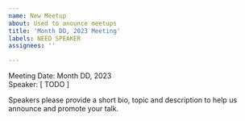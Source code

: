 ```yaml
---
name: New Meetup 
about: Used to anounce meetups
title: 'Month DD, 2023 Meeting'
labels: NEED SPEAKER
assignees: ''

---
```


Meeting Date: Month DD, 2023  
Speaker: [ TODO ]  

Speakers please provide a short bio, topic and description to help us announce and promote your talk.
